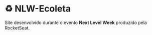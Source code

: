 # :recycle: NLW-Ecoleta
Site desenvolvido durante o evento **Next Level Week** produzido pela RocketSeat.
